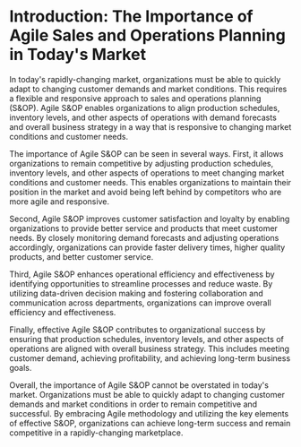 Introduction: The Importance of Agile Sales and Operations Planning in Today's Market
=====================================================================================

In today's rapidly-changing market, organizations must be able to quickly adapt to changing customer demands and market conditions. This requires a flexible and responsive approach to sales and operations planning (S\&OP). Agile S\&OP enables organizations to align production schedules, inventory levels, and other aspects of operations with demand forecasts and overall business strategy in a way that is responsive to changing market conditions and customer needs.

The importance of Agile S\&OP can be seen in several ways. First, it allows organizations to remain competitive by adjusting production schedules, inventory levels, and other aspects of operations to meet changing market conditions and customer needs. This enables organizations to maintain their position in the market and avoid being left behind by competitors who are more agile and responsive.

Second, Agile S\&OP improves customer satisfaction and loyalty by enabling organizations to provide better service and products that meet customer needs. By closely monitoring demand forecasts and adjusting operations accordingly, organizations can provide faster delivery times, higher quality products, and better customer service.

Third, Agile S\&OP enhances operational efficiency and effectiveness by identifying opportunities to streamline processes and reduce waste. By utilizing data-driven decision making and fostering collaboration and communication across departments, organizations can improve overall efficiency and effectiveness.

Finally, effective Agile S\&OP contributes to organizational success by ensuring that production schedules, inventory levels, and other aspects of operations are aligned with overall business strategy. This includes meeting customer demand, achieving profitability, and achieving long-term business goals.

Overall, the importance of Agile S\&OP cannot be overstated in today's market. Organizations must be able to quickly adapt to changing customer demands and market conditions in order to remain competitive and successful. By embracing Agile methodology and utilizing the key elements of effective S\&OP, organizations can achieve long-term success and remain competitive in a rapidly-changing marketplace.
